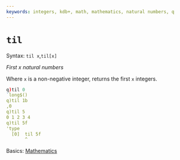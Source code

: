 ```yaml
---
keywords: integers, kdb+, math, mathematics, natural numbers, q
---
```


# `til`


Syntax: `til x`,`til[x]` 

_First x natural numbers_ 

Where `x` is a non-negative integer, returns the first `x` integers. 
```q
q)til 0
`long$()
q)til 1b
,0
q)til 5
0 1 2 3 4
q)til 5f
'type
  [0]  til 5f
       ^
```

<i class="far fa-hand-point-right"></i> 
Basics: [Mathematics](../basics/math.md)
